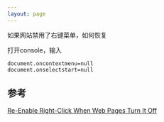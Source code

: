 ```yaml
---
layout: page
---
```

如果网站禁用了右键菜单，如何恢复

打开console，输入

```
document.oncontextmenu=null
document.onselectstart=null
```

## 参考

[Re-Enable Right-Click When Web Pages Turn It Off](http://www.tech-recipes.com/rx/501/re-enable-right-click-when-web-pages-turn-it-off/)